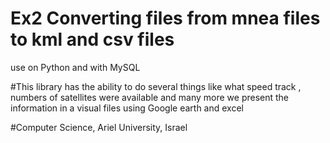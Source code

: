 # Ex2 Converting files from mnea files to kml and csv files
use on Python and with MySQL 

#This library has the ability to do several things like what speed track , numbers of satellites were available and many more
 we present the information in a visual files using Google earth and excel




#Computer Science, Ariel University, Israel
